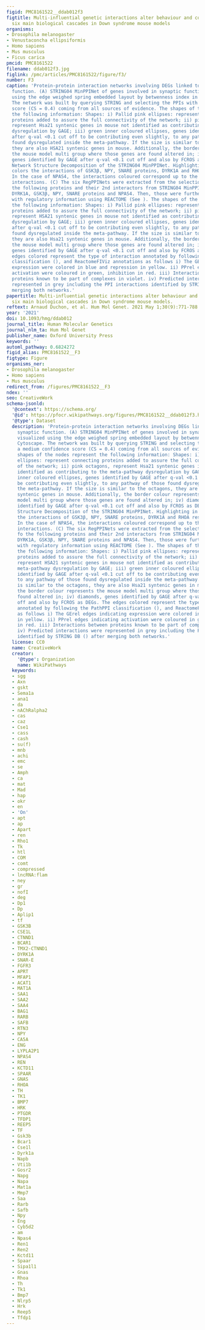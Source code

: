 ```yaml
---
figid: PMC8161522__ddab012f3
figtitle: Multi-influential genetic interactions alter behaviour and cognition through
  six main biological cascades in Down syndrome mouse models
organisms:
- Drosophila melanogaster
- Venustaconcha ellipsiformis
- Homo sapiens
- Mus musculus
- Ficus carica
pmcid: PMC8161522
filename: ddab012f3.jpg
figlink: /pmc/articles/PMC8161522/figure/f3/
number: F3
caption: 'Protein-protein interaction networks involving DEGs linked to the synaptic
  function. (A) STRING04 MinPPINet of genes involved in synaptic function visualized
  using the edge weighed spring embedded layout by betwenness index in Cytoscape.
  The network was built by querying STRING and selecting the PPIs with a medium confidence
  score (CS = 0.4) coming from all sources of evidence. The shapes of the nodes represent
  the following information: Shapes: i) Pallid pink ellipses: represent connecting
  proteins added to assure the full connectivity of the network; ii) pink octagons,
  represent Hsa21 syntenic genes in mouse not identified as contributing to the meta-pathway
  dysregulation by GAGE; iii) green inner coloured ellipses, genes identified by GAGE
  after q-val <0.1 cut off to be contributing even slightly, to any pathway of those
  found dysregulated inside the meta-pathway. If the size is similar to the octagons,
  they are also HSA21 syntenic genes in mouse. Additionally, the border colour represents
  the mouse model multi group where those genes are found altered in; iv) diamonds,
  genes identified by GAGE after q-val <0.1 cut off and also by FCROS as DEGs. (B)
  Network Structure Decomposition of the STRING04 MinPPINet. Highlighting in different
  colors the interactions of GSK3β, NPY, SNARE proteins, DYRK1A and RHOA respectively.
  In the case of NPAS4, the interactions coloured correspond up to the first level
  interactions. (C) The six RegPPINets were extracted from the selection of each fo
  the following proteins and their 2nd interactors from STRING04 MinPPINet: RHOA,
  DYRK1A, GSK3β, NPY, SNARE proteins and NPAS4. Then, those were further annotated
  with regulatory information using REACTOME (See ). The shapes of the nodes represent
  the following information: Shapes: i) Pallid pink ellipses: represent connecting
  proteins added to assure the full connectivity of the network; ii) pink octagons,
  represent HSA21 syntenic genes in mouse not identified as contributing to the meta-pathway
  dysregulation by GAGE; iii) green inner coloured ellipses, genes identified by GAGE
  after q-val <0.1 cut off to be contributing even slightly, to any pathway of those
  found dysregulated inside the meta-pathway. If the size is similar to the octagons,
  they are also Hsa21 syntenic genes in mouse. Additionally, the border colour represents
  the mouse model multi group where those genes are found altered in; iv) diamonds,
  genes identified by GAGE after q-val <0.1 cut off and also by FCROS as DEGs. The
  edges colored represent the type of interaction annotated by following the PathPPI
  classification (), and ReactomeFIViz annotations as follows i) The GErel edges indicating
  expression were colored in blue and repression in yellow. ii) PPrel edges indicating
  activation were coloured in green, inhibition in red. iii) Interactions between
  proteins known to be part of complexes in violet. iv) Predicted interactions were
  represented in grey including the PPI interactions identified by STRING DB () after
  merging both networks.'
papertitle: Multi-influential genetic interactions alter behaviour and cognition through
  six main biological cascades in Down syndrome mouse models.
reftext: Arnaud Duchon, et al. Hum Mol Genet. 2021 May 1;30(9):771-788.
year: '2021'
doi: 10.1093/hmg/ddab012
journal_title: Human Molecular Genetics
journal_nlm_ta: Hum Mol Genet
publisher_name: Oxford University Press
keywords: ''
automl_pathway: 0.6824272
figid_alias: PMC8161522__F3
figtype: Figure
organisms_ner:
- Drosophila melanogaster
- Homo sapiens
- Mus musculus
redirect_from: /figures/PMC8161522__F3
ndex: ''
seo: CreativeWork
schema-jsonld:
  '@context': https://schema.org/
  '@id': https://pfocr.wikipathways.org/figures/PMC8161522__ddab012f3.html
  '@type': Dataset
  description: 'Protein-protein interaction networks involving DEGs linked to the
    synaptic function. (A) STRING04 MinPPINet of genes involved in synaptic function
    visualized using the edge weighed spring embedded layout by betwenness index in
    Cytoscape. The network was built by querying STRING and selecting the PPIs with
    a medium confidence score (CS = 0.4) coming from all sources of evidence. The
    shapes of the nodes represent the following information: Shapes: i) Pallid pink
    ellipses: represent connecting proteins added to assure the full connectivity
    of the network; ii) pink octagons, represent Hsa21 syntenic genes in mouse not
    identified as contributing to the meta-pathway dysregulation by GAGE; iii) green
    inner coloured ellipses, genes identified by GAGE after q-val <0.1 cut off to
    be contributing even slightly, to any pathway of those found dysregulated inside
    the meta-pathway. If the size is similar to the octagons, they are also HSA21
    syntenic genes in mouse. Additionally, the border colour represents the mouse
    model multi group where those genes are found altered in; iv) diamonds, genes
    identified by GAGE after q-val <0.1 cut off and also by FCROS as DEGs. (B) Network
    Structure Decomposition of the STRING04 MinPPINet. Highlighting in different colors
    the interactions of GSK3β, NPY, SNARE proteins, DYRK1A and RHOA respectively.
    In the case of NPAS4, the interactions coloured correspond up to the first level
    interactions. (C) The six RegPPINets were extracted from the selection of each
    fo the following proteins and their 2nd interactors from STRING04 MinPPINet: RHOA,
    DYRK1A, GSK3β, NPY, SNARE proteins and NPAS4. Then, those were further annotated
    with regulatory information using REACTOME (See ). The shapes of the nodes represent
    the following information: Shapes: i) Pallid pink ellipses: represent connecting
    proteins added to assure the full connectivity of the network; ii) pink octagons,
    represent HSA21 syntenic genes in mouse not identified as contributing to the
    meta-pathway dysregulation by GAGE; iii) green inner coloured ellipses, genes
    identified by GAGE after q-val <0.1 cut off to be contributing even slightly,
    to any pathway of those found dysregulated inside the meta-pathway. If the size
    is similar to the octagons, they are also Hsa21 syntenic genes in mouse. Additionally,
    the border colour represents the mouse model multi group where those genes are
    found altered in; iv) diamonds, genes identified by GAGE after q-val <0.1 cut
    off and also by FCROS as DEGs. The edges colored represent the type of interaction
    annotated by following the PathPPI classification (), and ReactomeFIViz annotations
    as follows i) The GErel edges indicating expression were colored in blue and repression
    in yellow. ii) PPrel edges indicating activation were coloured in green, inhibition
    in red. iii) Interactions between proteins known to be part of complexes in violet.
    iv) Predicted interactions were represented in grey including the PPI interactions
    identified by STRING DB () after merging both networks.'
  license: CC0
  name: CreativeWork
  creator:
    '@type': Organization
    name: WikiPathways
  keywords:
  - sgg
  - Axn
  - gskt
  - Sema1a
  - ana1
  - da
  - nAChRalpha2
  - cas
  - caz
  - Cse1
  - cass
  - cash
  - su(f)
  - mnb
  - achi
  - emc
  - se
  - Amph
  - ca
  - mat
  - Mad
  - hap
  - okr
  - en
  - 'On'
  - apt
  - ap
  - Apart
  - ren
  - Rho1
  - Tk
  - htl
  - COM
  - comt
  - compressed
  - lncRNA:flam
  - ney
  - gr
  - nofI
  - deg
  - Dp1
  - Dp
  - Aplip1
  - tf
  - GSK3B
  - CSE1L
  - CTNND1
  - BCAR1
  - TMX2-CTNND1
  - DYRK1A
  - SNAR-E
  - FGFR3
  - APRT
  - MFAP1
  - ACAT1
  - MAT1A
  - SAA1
  - SAA2
  - SAA4
  - BAG1
  - RARB
  - SAFB
  - RTN3
  - NPY
  - CA5A
  - ENG
  - LYPLA2P1
  - NPAS4
  - REN
  - KCTD11
  - SPAAR
  - GNAS
  - RHOA
  - TH
  - TK1
  - BMP7
  - HRK
  - PTGDR
  - TFDP1
  - REEP5
  - TF
  - Gsk3b
  - Bcar1
  - Cse1l
  - Dyrk1a
  - Napb
  - Vti1b
  - Gosr2
  - Napg
  - Napa
  - Mat1a
  - Mmp7
  - Saa
  - Rarb
  - Safb
  - Npy
  - Eng
  - Cyb5d2
  - am
  - Npas4
  - Ren1
  - Ren2
  - Kctd11
  - Spaar
  - Sipa1l1
  - Gnas
  - Rhoa
  - Th
  - Tk1
  - Bmp7
  - Nlrp5
  - Hrk
  - Reep5
  - Tfdp1
---
```

